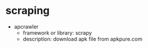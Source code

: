 # scraping

* apcrawler
  * framework or library: scrapy
  * description: download apk file from apkpure.com
